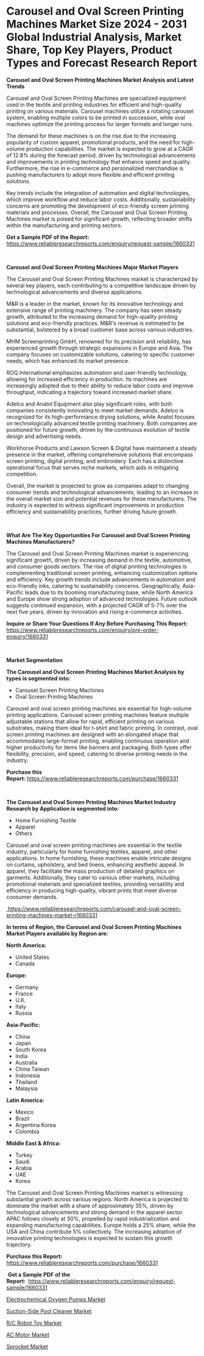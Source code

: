 <p><h1>Carousel and Oval Screen Printing Machines Market Size 2024 - 2031 Global Industrial Analysis, Market Share, Top Key Players, Product Types and Forecast Research Report</h1></p><p><strong>Carousel and Oval Screen Printing Machines Market Analysis and Latest Trends</strong></p>
<p><p>Carousel and Oval Screen Printing Machines are specialized equipment used in the textile and printing industries for efficient and high-quality printing on various materials. Carousel machines utilize a rotating carousel system, enabling multiple colors to be printed in succession, while oval machines optimize the printing process for larger formats and longer runs. </p><p>The demand for these machines is on the rise due to the increasing popularity of custom apparel, promotional products, and the need for high-volume production capabilities. The market is expected to grow at a CAGR of 12.8% during the forecast period, driven by technological advancements and improvements in printing technology that enhance speed and quality. Furthermore, the rise in e-commerce and personalized merchandise is pushing manufacturers to adopt more flexible and efficient printing solutions. </p><p>Key trends include the integration of automation and digital technologies, which improve workflow and reduce labor costs. Additionally, sustainability concerns are promoting the development of eco-friendly screen printing materials and processes. Overall, the Carousel and Oval Screen Printing Machines market is poised for significant growth, reflecting broader shifts within the manufacturing and printing sectors.</p></p>
<p><strong>Get a Sample PDF of the Report:&nbsp;</strong> <a href="https://www.reliableresearchreports.com/enquiry/request-sample/1660331?utm_campaign=28&utm_medium=2&utm_source=Github&utm_content=ia&utm_term=26102024&utm_id=carousel-and-oval-screen-printing-machines">https://www.reliableresearchreports.com/enquiry/request-sample/1660331</a></p>
<p>&nbsp;</p>
<p><strong>Carousel and Oval Screen Printing Machines Major Market Players</strong></p>
<p><p>The Carousel and Oval Screen Printing Machines market is characterized by several key players, each contributing to a competitive landscape driven by technological advancements and diverse applications. </p><p>M&R is a leader in the market, known for its innovative technology and extensive range of printing machinery. The company has seen steady growth, attributed to the increasing demand for high-quality printing solutions and eco-friendly practices. M&R's revenue is estimated to be substantial, bolstered by a broad customer base across various industries.</p><p>MHM Screenprinting GmbH, renowned for its precision and reliability, has experienced growth through strategic expansions in Europe and Asia. The company focuses on customizable solutions, catering to specific customer needs, which has enhanced its market presence.</p><p>ROQ International emphasizes automation and user-friendly technology, allowing for increased efficiency in production. Its machines are increasingly adopted due to their ability to reduce labor costs and improve throughput, indicating a trajectory toward increased market share.</p><p>Adelco and Anatol Equipment also play significant roles, with both companies consistently innovating to meet market demands. Adelco is recognized for its high-performance drying solutions, while Anatol focuses on technologically advanced textile printing machinery. Both companies are positioned for future growth, driven by the continuous evolution of textile design and advertising needs.</p><p>Workhorse Products and Lawson Screen & Digital have maintained a steady presence in the market, offering comprehensive solutions that encompass screen printing, digital printing, and embroidery. Each has a distinctive operational focus that serves niche markets, which aids in mitigating competition.</p><p>Overall, the market is projected to grow as companies adapt to changing consumer trends and technological advancements, leading to an increase in the overall market size and potential revenues for these manufacturers. The industry is expected to witness significant improvements in production efficiency and sustainability practices, further driving future growth.</p></p>
<p>&nbsp;</p>
<p><strong>What Are The Key Opportunities For Carousel and Oval Screen Printing Machines Manufacturers?</strong></p>
<p><p>The Carousel and Oval Screen Printing Machines market is experiencing significant growth, driven by increasing demand in the textile, automotive, and consumer goods sectors. The rise of digital printing technologies is complementing traditional screen printing, enhancing customization options and efficiency. Key growth trends include advancements in automation and eco-friendly inks, catering to sustainability concerns. Geographically, Asia-Pacific leads due to its booming manufacturing base, while North America and Europe show strong adoption of advanced technologies. Future outlook suggests continued expansion, with a projected CAGR of 5-7% over the next five years, driven by innovation and rising e-commerce activities.</p></p>
<p><strong>Inquire or Share Your Questions If Any Before Purchasing This Report:</strong> <a href="https://www.reliableresearchreports.com/enquiry/pre-order-enquiry/1660331?utm_campaign=28&utm_medium=2&utm_source=Github&utm_content=ia&utm_term=26102024&utm_id=carousel-and-oval-screen-printing-machines">https://www.reliableresearchreports.com/enquiry/pre-order-enquiry/1660331</a></p>
<p>&nbsp;</p>
<p><strong>Market Segmentation</strong></p>
<p><strong>The Carousel and Oval Screen Printing Machines Market Analysis by types is segmented into:</strong></p>
<p><ul><li>Carousel Screen Printing Machines</li><li>Oval Screen Printing Machines</li></ul></p>
<p><p>Carousel and oval screen printing machines are essential for high-volume printing applications. Carousel screen printing machines feature multiple adjustable stations that allow for rapid, efficient printing on various substrates, making them ideal for t-shirt and fabric printing. In contrast, oval screen printing machines are designed with an elongated shape that accommodates large-format printing, enabling continuous operation and higher productivity for items like banners and packaging. Both types offer flexibility, precision, and speed, catering to diverse printing needs in the industry.</p></p>
<p><strong>Purchase this Report:&nbsp;</strong><a href="https://www.reliableresearchreports.com/purchase/1660331?utm_campaign=28&utm_medium=2&utm_source=Github&utm_content=ia&utm_term=26102024&utm_id=carousel-and-oval-screen-printing-machines">https://www.reliableresearchreports.com/purchase/1660331</a></p>
<p>&nbsp;</p>
<p><strong>The Carousel and Oval Screen Printing Machines Market Industry Research by Application is segmented into:</strong></p>
<p><ul><li>Home Furnishing Textile</li><li>Apparel</li><li>Others</li></ul></p>
<p><p>Carousel and oval screen printing machines are essential in the textile industry, particularly for home furnishing textiles, apparel, and other applications. In home furnishing, these machines enable intricate designs on curtains, upholstery, and bed linens, enhancing aesthetic appeal. In apparel, they facilitate the mass production of detailed graphics on garments. Additionally, they cater to various other markets, including promotional materials and specialized textiles, providing versatility and efficiency in producing high-quality, vibrant prints that meet diverse consumer demands.</p></p>
<p><a href="https://www.reliableresearchreports.com/carousel-and-oval-screen-printing-machines-market-r1660331?utm_campaign=28&utm_medium=2&utm_source=Github&utm_content=ia&utm_term=26102024&utm_id=carousel-and-oval-screen-printing-machines">&nbsp;https://www.reliableresearchreports.com/carousel-and-oval-screen-printing-machines-market-r1660331</a></p>
<p><strong>In terms of Region, the Carousel and Oval Screen Printing Machines Market Players available by Region are:</strong></p>
<p>
    <p> <strong> North America: </strong>
        <ul>
            <li>United States</li>
            <li>Canada</li>
        </ul>
        </p> 
    <p> <strong> Europe: </strong>
        <ul>
            <li>Germany</li>
            <li>France</li>
            <li>U.K.</li>
            <li>Italy</li>
            <li>Russia</li>
        </ul>
        </p> 
    <p> <strong> Asia-Pacific: </strong>
        <ul>
            <li>China</li>
            <li>Japan</li>
            <li>South Korea</li>
            <li>India</li>
            <li>Australia</li>
            <li>China Taiwan</li>
            <li>Indonesia</li>
            <li>Thailand</li>
            <li>Malaysia</li>
        </ul>
        </p> 
    <p> <strong> Latin America: </strong>
        <ul>
            <li>Mexico</li>
            <li>Brazil</li>
            <li>Argentina Korea</li>
            <li>Colombia</li>
        </ul>
        </p> 
    <p> <strong> Middle East & Africa: </strong>
        <ul>
            <li>Turkey</li>
            <li>Saudi</li>
            <li>Arabia</li>
            <li>UAE</li>
            <li>Korea</li>
        </ul>
    </p>
    </p>
<p><p>The Carousel and Oval Screen Printing Machines market is witnessing substantial growth across various regions. North America is projected to dominate the market with a share of approximately 35%, driven by technological advancements and strong demand in the apparel sector. APAC follows closely at 30%, propelled by rapid industrialization and expanding manufacturing capabilities. Europe holds a 25% share, while the USA and China contribute 5% collectively. The increasing adoption of innovative printing technologies is expected to sustain this growth trajectory.</p></p>
<p><strong>Purchase this Report: </strong><a href="https://www.reliableresearchreports.com/purchase/1660331?utm_campaign=28&utm_medium=2&utm_source=Github&utm_content=ia&utm_term=26102024&utm_id=carousel-and-oval-screen-printing-machines">https://www.reliableresearchreports.com/purchase/1660331</a></p>
<p>&nbsp;<strong>Get a Sample PDF of the Report:&nbsp;&nbsp;</strong><a href="https://www.reliableresearchreports.com/enquiry/request-sample/1660331?utm_campaign=28&utm_medium=2&utm_source=Github&utm_content=ia&utm_term=26102024&utm_id=carousel-and-oval-screen-printing-machines">https://www.reliableresearchreports.com/enquiry/request-sample/1660331</a></p>
<p><strong></strong></p>
<p><p><a href="https://www.linkedin.com/pulse/electrochemical-oxygen-pumps-market-outlook-complete-industry-hwime?utm_campaign=28&utm_medium=2&utm_source=Github&utm_content=ia&utm_term=26102024&utm_id=carousel-and-oval-screen-printing-machines">Electrochemical Oxygen Pumps Market</a></p><p><a href="https://github.com/inouyeaowaugh3/Market-Research-Report-List-1/blob/main/suction-side-pool-cleaner-market.md?utm_campaign=28&utm_medium=2&utm_source=Github&utm_content=ia&utm_term=26102024&utm_id=carousel-and-oval-screen-printing-machines">Suction-Side Pool Cleaner Market</a></p><p><a href="https://github.com/c0mxahyman/Market-Research-Report-List-1/blob/main/rc-robot-toy-market.md?utm_campaign=28&utm_medium=2&utm_source=Github&utm_content=ia&utm_term=26102024&utm_id=carousel-and-oval-screen-printing-machines">R/C Robot Toy Market</a></p><p><a href="https://issuu.com/reportprime-2/docs/ac-motor-market-size-2030.pptx_d85c9e3ab9c038?utm_campaign=28&utm_medium=2&utm_source=Github&utm_content=ia&utm_term=26102024&utm_id=carousel-and-oval-screen-printing-machines">AC Motor Market</a></p><p><a href="https://issuu.com/reportprime-2/docs/sprocket-market-size-2030.pptx_6eb24c4761afe9?utm_campaign=28&utm_medium=2&utm_source=Github&utm_content=ia&utm_term=26102024&utm_id=carousel-and-oval-screen-printing-machines">Sprocket Market</a></p></p>